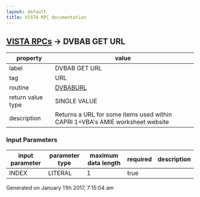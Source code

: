 ```yaml
---
layout: default
title: VISTA RPC documentation
---
```




## [VISTA RPCs](TableOfContent.md) &#8594; DVBAB GET URL 

 property | value 
--- | --- 
 label | DVBAB GET URL
 tag | URL
 routine | [DVBABURL](http://code.osehra.org/dox/Routine_DVBABURL_source.html)
 return value type | SINGLE VALUE
 description | Returns a URL for some items used within CAPRI 1=VBA's AMIE worksheet website

### Input Parameters

| input parameter | parameter type | maximum data length | required | description | 
| --- | --- | --- | --- | --- | 
| INDEX | LITERAL | 1 | true |  | 




 Generated on January 11th 2017, 7:15:04 am